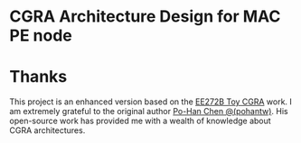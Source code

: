 # CGRA Architecture Design for MAC PE node

# Thanks
This project is an enhanced version based on the [EE272B Toy CGRA](https://github.com/pohantw/caravel_demo) work. I am extremely grateful to the original author [Po-Han Chen @(pohantw)](https://github.com/pohantw). His open-source work has provided me with a wealth of knowledge about CGRA architectures. 
